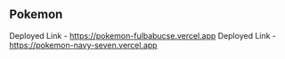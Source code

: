 ## Pokemon

Deployed Link - https://pokemon-fulbabucse.vercel.app
Deployed Link - https://pokemon-navy-seven.vercel.app
